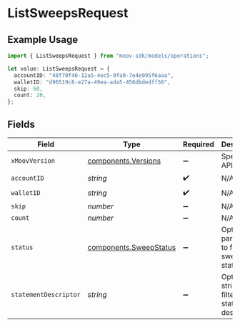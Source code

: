 # ListSweepsRequest

## Example Usage

```typescript
import { ListSweepsRequest } from "moov-sdk/models/operations";

let value: ListSweepsRequest = {
  accountID: "48f70f40-12a5-4ec5-9fa0-7e4e995f6aaa",
  walletID: "d96519c6-e27a-49ea-ada5-456dbdedff56",
  skip: 60,
  count: 20,
};
```

## Fields

| Field                                                            | Type                                                             | Required                                                         | Description                                                      | Example                                                          |
| ---------------------------------------------------------------- | ---------------------------------------------------------------- | ---------------------------------------------------------------- | ---------------------------------------------------------------- | ---------------------------------------------------------------- |
| `xMoovVersion`                                                   | [components.Versions](../../models/components/versions.md)       | :heavy_minus_sign:                                               | Specify an API version.                                          |                                                                  |
| `accountID`                                                      | *string*                                                         | :heavy_check_mark:                                               | N/A                                                              |                                                                  |
| `walletID`                                                       | *string*                                                         | :heavy_check_mark:                                               | N/A                                                              |                                                                  |
| `skip`                                                           | *number*                                                         | :heavy_minus_sign:                                               | N/A                                                              | 60                                                               |
| `count`                                                          | *number*                                                         | :heavy_minus_sign:                                               | N/A                                                              | 20                                                               |
| `status`                                                         | [components.SweepStatus](../../models/components/sweepstatus.md) | :heavy_minus_sign:                                               | Optional parameter to filter by sweep status.                    |                                                                  |
| `statementDescriptor`                                            | *string*                                                         | :heavy_minus_sign:                                               | Optional string to filter by statement descriptor.               |                                                                  |